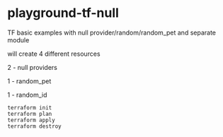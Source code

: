 # playground-tf-null
TF basic examples with null provider/random/random_pet and separate module

will create 4 different resources 

2 - null providers

1 - random_pet

1 - random_id


```
terraform init
terraform plan
terraform apply
terraform destroy
```
